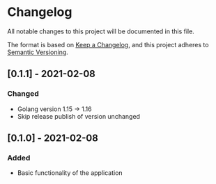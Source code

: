 # Changelog
 All notable changes to this project will be documented in this file.
 
 The format is based on [Keep a Changelog](https://keepachangelog.com/en/1.0.0/),
 and this project adheres to [Semantic Versioning](https://semver.org/spec/v2.0.0.html).
 
 ## [0.1.1] - 2021-02-08
 ### Changed
  - Golang version 1.15 -> 1.16
  - Skip release publish of version unchanged
 
 ## [0.1.0] - 2021-02-08
 ### Added
 - Basic functionality of the application